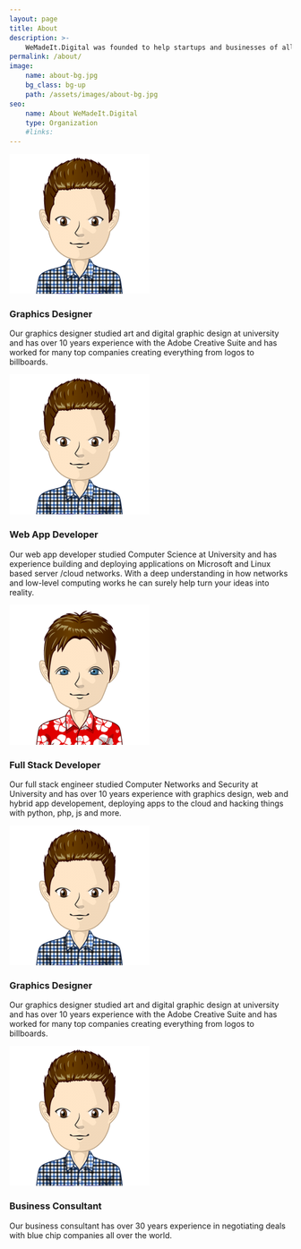 ```yaml
---
layout: page
title: About
description: >-
    WeMadeIt.Digital was founded to help startups and businesses of all kinds. Find out about the team that makes things digital.
permalink: /about/
image:
    name: about-bg.jpg
    bg_class: bg-up
    path: /assets/images/about-bg.jpg
seo:
    name: About WeMadeIt.Digital
    type: Organization
    #links: 
---
```

<div class="row">
<div class="col-sm-4 text-center">
    <img class="img-fluid lazyload team" src="/assets/images/avatar1.png" 
    data-src="" alt="Team member 1"/>
    <h3>Graphics Designer</h3>
    <p>
        Our graphics designer studied art and digital graphic design at university and has over 10 years experience with the Adobe Creative Suite
        and has worked for many top companies creating everything from logos to billboards.
    </p>
</div>
<div class="col-sm-4 text-center">
    <img class="img-fluid lazyload team" src="/assets/images/avatar1.png" 
    data-src="" alt="Team member 1"/>
    <h3>Web App Developer</h3>
    <p>
        Our web app developer studied Computer Science at University and has experience building and deploying applications on Microsoft and Linux based server /cloud networks. With a deep understanding in how networks and low-level computing works he can surely help turn your ideas into reality.
    </p>
</div>
<div class="col-sm-4 text-center">
    <img class="img-fluid lazyload team" src="/assets/images/avatar2.png" 
    data-src="" alt="Team member 1"/>
    <h3>Full Stack Developer</h3>
    <p>
        Our full stack engineer studied Computer Networks and Security at University and has over 10 years experience with graphics design, web and hybrid app developement, deploying apps to the cloud and hacking things with python, php, js and more.
    </p>
</div>

<div class="col-sm-4 text-center">
    <img class="img-fluid lazyload team" src="/assets/images/avatar1.png" 
    data-src="" alt="Team member 1"/>
    <h3>Graphics Designer</h3>
    <p>
        Our graphics designer studied art and digital graphic design at university and has over 10 years experience with the Adobe Creative Suite
        and has worked for many top companies creating everything from logos to billboards.
    </p>
</div>
<div class="col-sm-4 text-center">
    <img class="img-fluid lazyload team" src="/assets/images/avatar1.png" 
    data-src="" alt="Team member 1"/>
    <h3>Business Consultant</h3>
    <p>
        Our business consultant has over 30 years experience in negotiating deals with blue chip companies all over the world. 
    </p>
</div>
</div>
